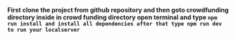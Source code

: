 **First clone the project from github repository and then  goto crowdfunding directory inside in crowd funding directory
open terminal and type ``npm run install and install all dependencies after that type npm run dev to run your localserver``**